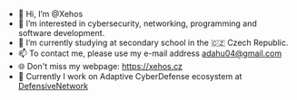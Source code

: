 - 👋 Hi, I’m @Xehos
- 👀 I’m interested in cybersecurity, networking, programming and software development. 
- 🌱 I’m currently studying at secondary school in the 🇨🇿 Czech Republic.
- 📫 To contact me, please use my e-mail address <a href="mailto:adahu04@gmail.com">adahu04@gmail.com</a>
- 🌐 Don't miss my webpage: <a href="https://xehos.cz">https://xehos.cz</a>
- 💼 Currently I work on Adaptive CyberDefense ecosystem at <a href="https://github.com/orgs/DefensiveNetwork">DefensiveNetwork</a>

